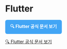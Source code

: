 

# Flutter 

<a href="flutter://subview://https://flutter.dev" style="
  display: inline-block;
  background-color: #42A5F5;
  color: white;
  padding: 10px 16px;
  border-radius: 6px;
  text-decoration: none;
  font-weight: bold;
">
  🔍 Flutter 공식 문서 보기
</a>


[🔍 Flutter 공식 문서 보기](flutter://subview://https://flutter.dev)
